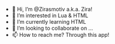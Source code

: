 - 👋 Hi, I’m @Zirasmotiv a.k.a. Zira!
- 👀 I’m interested in Lua & HTML
- 🌱 I’m currently learning HTML
- 💞️ I’m looking to collaborate on ...
- 📫 How to reach me? Through this app!

<!---
Zirasmotiv/Zirasmotiv is a ✨ special ✨ repository because its `README.md` (this file) appears on your GitHub profile.
You can click the Preview link to take a look at your changes.
--->
